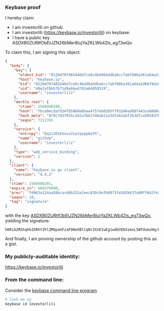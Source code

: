 ### Keybase proof

I hereby claim:

  * I am investorlili on github.
  * I am investorlili (https://keybase.io/investorlili) on keybase.
  * I have a public key ASDXB0ZURtfObEtJZN26bMer8IujYaZKLWb42ls_eg73wQo

To claim this, I am signing this object:

```json
{
  "body": {
    "key": {
      "eldest_kid": "0120d707465446d7ce6c4b4964ddba6cc7abf08ba361a64a2d66f8da5b3f7a0ef7c10a",
      "host": "keybase.io",
      "kid": "0120d707465446d7ce6c4b4964ddba6cc7abf08ba361a64a2d66f8da5b3f7a0ef7c10a",
      "uid": "48e2af8b57b71d9ebbed792e64058319",
      "username": "investorlili"
    },
    "merkle_root": {
      "ctime": 1568408200,
      "hash": "7bce0ecda7d34fb5968e6bae4757eb0205ff91b96ed88f443ce8606e994ec9a2a702269abbc92ecee4d0f7a0b0bc0c23d1029437b740295c4999f7aaa7f1c5e5",
      "hash_meta": "879c7d37835c242a3bb1f46ab11e3d3162abf263dfca50593f0e432719f8e687",
      "seqno": 7212765
    },
    "service": {
      "entropy": "Eq1s1D1Eexuv2iw1qvppQsFh",
      "name": "github",
      "username": "investorlili"
    },
    "type": "web_service_binding",
    "version": 2
  },
  "client": {
    "name": "keybase.io go client",
    "version": "4.4.2"
  },
  "ctime": 1568408201,
  "expire_in": 504576000,
  "prev": "fd963a124aa58bcac66b252e2eec830c0efb8973fe502b637a00ff042fe3088f",
  "seqno": 10,
  "tag": "signature"
}
```

with the key [ASDXB0ZURtfObEtJZN26bMer8IujYaZKLWb42ls_eg73wQo](https://keybase.io/investorlili), yielding the signature:

```
hKRib2R5hqhkZXRhY2hlZMOpaGFzaF90eXBlCqNrZXnEIwEg1wdGVEbXzmxLSWTdumzHq/CLo2GmSi1m+NpbP3oO98EKp3BheWxvYWTESpcCCsQg/ZY6Ekqli8rGayUuLuyDDA77iXP+UCtjegD/BC/jCI/EICXehuoePvIDt8xy0zcraK+macMTSpruWhjhaAGqflPeAgHCo3NpZ8RAUWKM+gaTqFufaxxYI3xaUjWV45vKEY+RNOyrOYGvPQbO0bTJOrq9u3NdoC39K7wGsyzftQQKlE795clFl5xMCKhzaWdfdHlwZSCkaGFzaIKkdHlwZQildmFsdWXEICsfgjqbjWs8X1cYlwauH9ebTbSqLg3E+v1t5yvf2eIjo3RhZ80CAqd2ZXJzaW9uAQ==

```

And finally, I am proving ownership of the github account by posting this as a gist.

### My publicly-auditable identity:

https://keybase.io/investorlili

### From the command line:

Consider the [keybase command line program](https://keybase.io/download).

```bash
# look me up
keybase id investorlili
``` 
